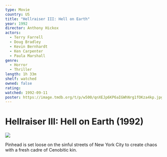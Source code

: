 ```yaml
---
type: Movie
country: US
title: "Hellraiser III: Hell on Earth"
year: 1992
director: Anthony Hickox
actors:
  - Terry Farrell
  - Doug Bradley
  - Kevin Bernhardt
  - Ken Carpenter
  - Paula Marshall
genre:
  - Horror
  - Thriller
length: 1h 33m
shelf: watched
owned: false
rating:
watched: 1992-09-11
poster: https://image.tmdb.org/t/p/w500/qnXEJp6KP6aIGWhNrg1fOKza4kp.jpg
---
```


# Hellraiser III: Hell on Earth (1992)

![](https://image.tmdb.org/t/p/w500/qnXEJp6KP6aIGWhNrg1fOKza4kp.jpg)

Pinhead is set loose on the sinful streets of New York City to create chaos with a fresh cadre of Cenobitic kin.